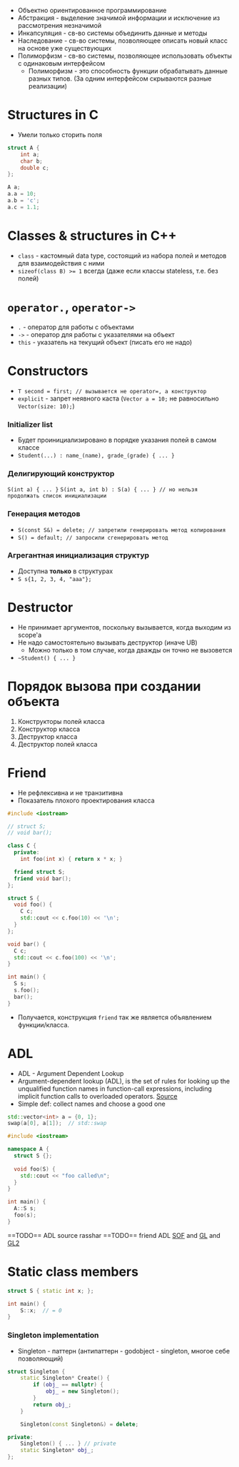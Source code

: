 - Объектно ориентированное программирование
- Абстракция - выделение значимой информации и исключение из рассмотрения незначимой
- Инкапсуляция - св-во системы объединить данные и методы
- Наследование - св-во системы, позволяющее описать новый класс на основе уже существующих
- Полиморфизм - св-во системы, позволяющее использовать объекты с одинаковым интерфейсом
	- Полиморфизм - это способность функции обрабатывать данные разных типов. (За одним интерфейсом скрываются разные реализации)

# Structures in C
- Умели только сторить поля
```c
struct A {
	int a;
	char b;
	double c;
};

A a;
a.a = 10;
a.b = 'c';
a.c = 1.1; 
```

# Classes & structures in C++
- `class` - кастомный data type, состоящий из набора полей и методов для взаимодействия с ними
- `sizeof(class B) >= 1` всегда (даже если классы stateless, т.е. без полей)

# `operator.`, `operator->`
- `.` - оператор для работы с объектами
- `->` - оператор для работы с указателями на объект
- `this` - указатель на текущий объект (писать его не надо)

# Constructors
- `T second = first; // вызывается не operator=, а конструктор`
- `explicit` - запрет неявного каста (`Vector a = 10;` не равносильно `Vector(size: 10);`)

### Initializer list
- Будет проинициализировано в порядке указания полей в самом классе
- `Student(...) : name_(name), grade_(grade) { ... }`

### Делигирующий конструктор
`S(int a) { ... }`
`S(int a, int b) : S(a) { ... } // но нельзя продолжать список инициализации`

### Генерация методов
- `S(const S&) = delete; // запретили генерировать метод копирования`
- `S() = default; // запросили сгенерировать метод`

### Агрегантная инициализация структур
- Доступна **только** в структурах
- `S s{1, 2, 3, 4, "aaa"};`

# Destructor
- Не принимает аргументов, поскольку вызывается, когда выходим из scope'а
- Не надо самостоятельно вызывать деструктор (иначе UB)
	- Можно только в том случае, когда дважды он точно не вызовется
- `~Student() { ... }`

# Порядок вызова при создании объекта
1. Конструкторы полей класса
2. Конструктор класса
3. Деструктор класса
4. Деструктор полей класса

# Friend
- Не рефлексивна и не транзитивна
- Показатель плохого проектирования класса
```cpp
#include <iostream>

// struct S;
// void bar();

class C {
  private:
    int foo(int x) { return x * x; }

  friend struct S;
  friend void bar();
};

struct S {
  void foo() {
    C c;
    std::cout << c.foo(10) << '\n';
  }
};

void bar() {
  C c;
  std::cout << c.foo(100) << '\n';
}

int main() {
  S s;
  s.foo();
  bar();
}
```
- Получается, конструкция `friend` так же является объявлением функции/класса.

# ADL
- ADL - Argument Dependent Lookup
- Argument-dependent lookup (ADL), is the set of rules for looking up the unqualified function names in function-call expressions, including implicit function calls to overloaded operators. [Source](https://en.cppreference.com/w/cpp/language/adl)
- Simple def: collect names and choose a good one

```cpp
std::vector<int> a = {0, 1};
swap(a[0], a[1]);  // std::swap
```

```cpp
#include <iostream>

namespace A {
  struct S {};
  
  void foo(S) {
    std::cout << "foo called\n";
  }
}

int main() {
  A::S s;
  foo(s);
}
```


==TODO== ADL source rasshar
==TODO== friend ADL [SOF](https://stackoverflow.com/questions/23831077/why-does-friend-function-found-successfully-via-adl) and [GL](https://gitlab.com/yaishenka/cpp_course/-/blob/main/sems/03_libs_and_ADL/05_friend_ADL.cpp?ref_type=heads) and [GL2](https://gitlab.com/yaishenka/cpp_course/-/blob/main/sems/03_libs_and_ADL/06_cringe.cpp?ref_type=heads)

# Static class members

```cpp
struct S { static int x; };

int main() {
	S::x;  // = 0
}
```
### Singleton implementation
- Singleton - паттерн (антипаттерн - godobject - singleton, многое себе позволяющий)
```cpp
struct Singleton {
	static Singleton* Create() {
		if (obj_ == nullptr) {
			obj_ = new Singleton();
		}
		return obj_;
	}

	Singleton(const Singleton&) = delete;

private:
	Singleton() { ... } // private
	static Singleton* obj_;
};
```
